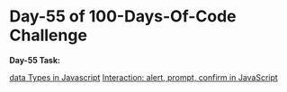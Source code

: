 # Day-55 of 100-Days-Of-Code Challenge

**Day-55 Task:**

[data Types in Javascript](https://javascript.info/types)
[Interaction: alert, prompt, confirm in JavaScript](https://javascript.info/alert-prompt-confirm)